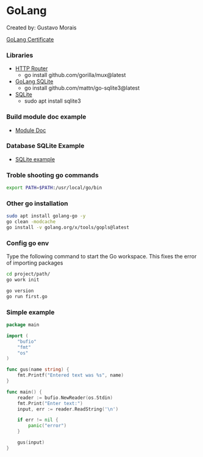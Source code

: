 # GoLang

Created by: Gustavo Morais

[GoLang Certificate](https://www.linkedin.com/learning/certificates/f75363e5c176cbb7695329ac0f68aebb6997b8dc520d0490e53eb440f67fe548)

### Libraries
- [HTTP Router](https://github.com/gorilla/mux)
  - go install github.com/gorilla/mux@latest
- [GoLang SQLite](https://github.com/mattn/go-sqlite3)
  - go install github.com/mattn/go-sqlite3@latest
- [SQLite](https://www.sqlite.org/docs.html)
	- sudo apt install sqlite3

### Build module doc example
- [Module Doc](./CreatingModule.md)
### Database SQLite Example
- [SQLite example](./tester/DB.md)
### Troble shooting go commands
```sh
export PATH=$PATH:/usr/local/go/bin
```

### Other go installation
```sh
sudo apt install golang-go -y
go clean -modcache
go install -v golang.org/x/tools/gopls@latest
```

### Config go env
Type the following command to start the Go workspace.
This fixes the error of importing packages
```sh
cd project/path/
go work init
```

```sh
go version
go run first.go
```

### Simple example
```go
package main

import (
	"bufio"
	"fmt"
	"os"
)

func gus(name string) {
	fmt.Printf("Entered text was %s", name)
}

func main() {
	reader := bufio.NewReader(os.Stdin)
	fmt.Print("Enter text:")
	input, err := reader.ReadString('\n')

	if err != nil {
		panic("error")
	}

	gus(input)
}
```